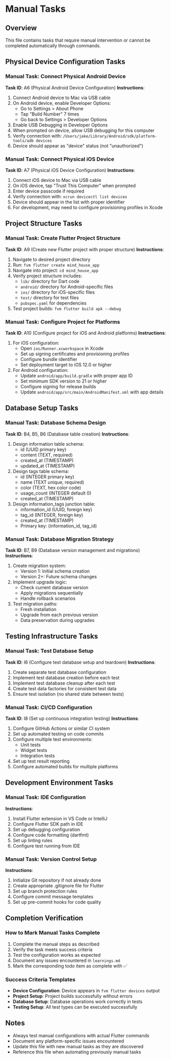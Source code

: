 # Manual Tasks

## Overview
This file contains tasks that require manual intervention or cannot be completed automatically through commands.

## Physical Device Configuration Tasks

### Manual Task: Connect Physical Android Device
**Task ID**: A6 (Physical Android Device Configuration)
**Instructions**:
1. Connect Android device to Mac via USB cable
2. On Android device, enable Developer Options:
   - Go to Settings > About Phone
   - Tap "Build Number" 7 times
   - Go back to Settings > Developer Options
3. Enable USB Debugging in Developer Options
4. When prompted on device, allow USB debugging for this computer
5. Verify connection with: `/Users/jake/Library/Android/sdk/platform-tools/adb devices`
6. Device should appear as "device" status (not "unauthorized")

### Manual Task: Connect Physical iOS Device
**Task ID**: A7 (Physical iOS Device Configuration)
**Instructions**:
1. Connect iOS device to Mac via USB cable
2. On iOS device, tap "Trust This Computer" when prompted
3. Enter device passcode if required
4. Verify connection with: `xcrun devicectl list devices`
5. Device should appear in the list with proper identifier
6. For development, may need to configure provisioning profiles in Xcode

## Project Structure Tasks

### Manual Task: Create Flutter Project Structure
**Task ID**: A9 (Create new Flutter project with proper structure)
**Instructions**:
1. Navigate to desired project directory
2. Run: `fvm flutter create mind_house_app`
3. Navigate into project: `cd mind_house_app`
4. Verify project structure includes:
   - `lib/` directory for Dart code
   - `android/` directory for Android-specific files
   - `ios/` directory for iOS-specific files
   - `test/` directory for test files
   - `pubspec.yaml` for dependencies
5. Test project builds: `fvm flutter build apk --debug`

### Manual Task: Configure Project for Platforms
**Task ID**: A10 (Configure project for iOS and Android platforms)
**Instructions**:
1. For iOS configuration:
   - Open `ios/Runner.xcworkspace` in Xcode
   - Set up signing certificates and provisioning profiles
   - Configure bundle identifier
   - Set deployment target to iOS 12.0 or higher
2. For Android configuration:
   - Update `android/app/build.gradle` with proper app ID
   - Set minimum SDK version to 21 or higher
   - Configure signing for release builds
   - Update `android/app/src/main/AndroidManifest.xml` with app details

## Database Setup Tasks

### Manual Task: Database Schema Design
**Task ID**: B4, B5, B6 (Database table creation)
**Instructions**:
1. Design information table schema:
   - id (UUID primary key)
   - content (TEXT, required)
   - created_at (TIMESTAMP)
   - updated_at (TIMESTAMP)
2. Design tags table schema:
   - id (INTEGER primary key)
   - name (TEXT unique, required)
   - color (TEXT, hex color code)
   - usage_count (INTEGER default 0)
   - created_at (TIMESTAMP)
3. Design information_tags junction table:
   - information_id (UUID, foreign key)
   - tag_id (INTEGER, foreign key)
   - created_at (TIMESTAMP)
   - Primary key: (information_id, tag_id)

### Manual Task: Database Migration Strategy
**Task ID**: B7, B9 (Database version management and migrations)
**Instructions**:
1. Create migration system:
   - Version 1: Initial schema creation
   - Version 2+: Future schema changes
2. Implement upgrade logic:
   - Check current database version
   - Apply migrations sequentially
   - Handle rollback scenarios
3. Test migration paths:
   - Fresh installation
   - Upgrade from each previous version
   - Data preservation during upgrades

## Testing Infrastructure Tasks

### Manual Task: Test Database Setup
**Task ID**: I6 (Configure test database setup and teardown)
**Instructions**:
1. Create separate test database configuration
2. Implement test database creation before each test
3. Implement test database cleanup after each test
4. Create test data factories for consistent test data
5. Ensure test isolation (no shared state between tests)

### Manual Task: CI/CD Configuration
**Task ID**: I8 (Set up continuous integration testing)
**Instructions**:
1. Configure GitHub Actions or similar CI system
2. Set up automated testing on code commits
3. Configure multiple test environments:
   - Unit tests
   - Widget tests
   - Integration tests
4. Set up test result reporting
5. Configure automated builds for multiple platforms

## Development Environment Tasks

### Manual Task: IDE Configuration
**Instructions**:
1. Install Flutter extension in VS Code or IntelliJ
2. Configure Flutter SDK path in IDE
3. Set up debugging configuration
4. Configure code formatting (dartfmt)
5. Set up linting rules
6. Configure test running from IDE

### Manual Task: Version Control Setup
**Instructions**:
1. Initialize Git repository if not already done
2. Create appropriate .gitignore file for Flutter
3. Set up branch protection rules
4. Configure commit message templates
5. Set up pre-commit hooks for code quality

## Completion Verification

### How to Mark Manual Tasks Complete
1. Complete the manual steps as described
2. Verify the task meets success criteria
3. Test the configuration works as expected
4. Document any issues encountered in `learnings.md`
5. Mark the corresponding todo item as complete with ✅

### Success Criteria Templates
- **Device Configuration**: Device appears in `fvm flutter devices` output
- **Project Setup**: Project builds successfully without errors
- **Database Setup**: Database operations work correctly in tests
- **Testing Setup**: All test types can be executed successfully

## Notes
- Always test manual configurations with actual Flutter commands
- Document any platform-specific issues encountered
- Update this file with new manual tasks as they are discovered
- Reference this file when automating previously manual tasks